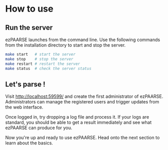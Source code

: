 # How to use #

## Run the server ##

ezPAARSE launches from the command line. Use the following commands from the installation directory to start and stop the server.

```bash
make start   # start the server
make stop    # stop the server
make restart # restart the server
make status  # check the server status
```

## Let's parse ! ##

Visit [http://localhost:59599/](http://localhost:59599/) and create the first administrator of ezPAARSE. Administrators can manage the registered users and trigger updates from the web interface.

Once logged in, try dropping a log file and process it. If your logs are standard, you should be able to get a result immediately and see what ezPAARSE can produce for you.

Now you're up and ready to use ezPAARSE. Head onto the next section to learn about the basics.
